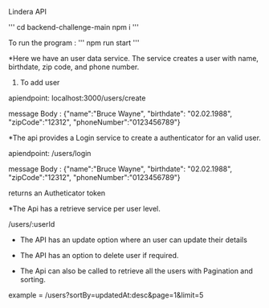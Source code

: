 Lindera API 

''' cd backend-challenge-main 
    npm i '''

To run the program : 
''' npm run start '''

*Here we have an user data service. The service creates a user with name, birthdate, zip code, and phone number. 
1) To add user 

apiendpoint: localhost:3000/users/create 

message Body : 
{"name":"Bruce Wayne", 
"birthdate": "02.02.1988", 
"zipCode":"12312", 
"phoneNumber":"0123456789"}


*The api provides a Login service to create a authenticator for an valid user. 

apiendpoint: /users/login 

message Body : 
{"name":"Bruce Wayne", 
"birthdate": "02.02.1988", 
"zipCode":"12312", 
"phoneNumber":"0123456789"}

returns an Autheticator token

*The Api has a retrieve service per user level.

 /users/:userId 

* The API has an update option where an user can update their details 


* The API has an option to delete user if required. 

* The Api can also be called to retrieve all the users with Pagination and sorting. 

 example = /users?sortBy=updatedAt:desc&page=1&limit=5
